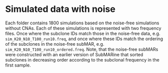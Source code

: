 # Simulated data with noise

Each folder contains 1800 simulations based on the noise-free simulations without CNAs. 
Each of these simulations is represented with two frequency files.
Once where the subclone IDs match those in the noise-free data, e.g. `sim_K20_N10_T100_run10.freq`, and once where these IDs match the ordering 
of the subclones in the noise-free subMAR, e.g. `sim_K20_N10_T100_run10_ordered.freq`.
Note, that the noise-free subMARs were constructed with an earlier version of SubMARine that sorted subclones in decreasing order according 
to the subclonal frequency in the first sample. 

